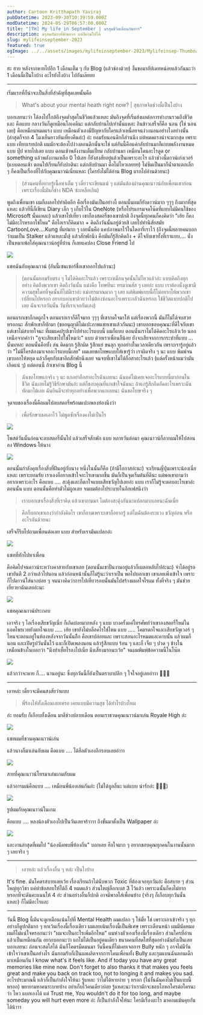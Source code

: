 ```yaml
---
author: Cartoon Kritthapath Yaviraj
pubDatetime: 2023-09-30T10:39:59.000Z
modDatetime: 2024-05-29T06:57:00.000Z
title: "[TH] My life in September | มรสุมชีวิตเดือนกันยาฯ"
description: มรุสมกันยาที่ข้ามยาก แต่ก็ผ่านไปได้
slug: mylifeinseptember-2023
featured: true
ogImage: ../../assets/images/mylifeinseptember-2023/Mylifeinsep-Thumbnail.png
---
```


ฮะ ฮาย หลังจากหายไปอีก 1 เดือนเต็ม ๆ กับ Blog (แล้วช่องด้วย) งั้นขอมาอัปเดทหน่อยแล้วกันนะว่า 1 เดือนนี้เป็นไงบ้าง อะไรยังไงบ้าง ไปกันเล๊ยยย

---

เริ่มแรกที่ก็น่าจะเป็นสิ่งที่สำคัญที่สุดเลยนั้นคือ

> What's about your mental heath right now? | สุขภาพจิตช่วงนี้เป็นไงบ้าง

บอกเลยนะว่า ได้ลงไปใกล้ถึงจุดต่ำสุดในชีวิตแล้วแหละ มันถึงจุดที่เริ่มส่งผลต่อการทำงานรวมถึงชีวิตและ คือแบบ กลางวันก็ดูเหมือนโอเคดีนะ แต่กลับบ้านไปเท่านั้นแหละ กินข้าวเสร็จก็คือ นอน (ใช่ นอนเลย) คือเหมือนหมดแรง แบบ เหมือนตัวเองมีปัญหากับใครแล้วเหนื่อยจนง่วงนอนอย่างไงอย่างนั้น (ล่าสุดก็จาก 4 โมงเย็นยาวยันเที่ยงคืนอ่ะ) อ่ะ ยอมรับนอนดึกก็ส่วนนึง แต่หมดแรงน่าจะมากสุด เพราะแบบ เทียบเรทปกติ ผมมักจะต้องไปง่วงตอนดึกนั้นจะใช่ แต่อันนี้คือแค่กลับบ้านมาก็แบบพลังงานหมดแบบ ปุ๊ป หายไปเลย แบบ ตอนเช้าพลังงานเต็มเปี่ยม กลับบ้านมา เหมือนโดนอะไรดูด or something แล้วพลังงานเหลือ 0 ไปเลย ก็ยังสงสัยอยู่แล้วเป็นเพราะอะไร แล้วช่วงนี้ดาวน์เก่งเวอร์ (แบบตอนเช้า ตอนไปเรียนก็ยังปกตินะ แต่กลับบ้านมา คือไม่ไหวเลยยย) ไม่ซึมเป็นมาก็น้ำตาแตกเล็ก ๆ ก็คงเป็นเรื่องที่ไปกับคุณเนาวน์เนี่ยแหละ (ใครยังไม่ได้อ่าน Blog แรกไปอ่านด้วยนะ)

> (ส่วนคนที่อยากรู้เนื้อหาเต็ม ๆ เดี๋ยวจะเขียนแน่ ๆ แต่มันต้องผ่านคุณเนาวน์กับเพื่อนเขาก่อน เพราะเรื่องนี้มันก็ช่าง NDA ซ่ะเหลือเกิน)

พูดถึงเพื่อนเขา ผมก็เผลอไปทำผิดอีก คือเรื่องมันเป็นอย่างงี้ ตอนนั้นผมก็ยังดาวน์มาก ๆๆๆ ถึงมากที่สุดแหละ แล้วทีนี้ก็เขียน Diary เล็ก ๆ เก็บไว้ใน OneNote (หรือโปรแกรมจดโน๊ตที่แทบไม่มีคนใช้ของ Microsoft นั้นแหละ) แล้วเขาไปเที่ยว เขาก็ลงสตอรี่ของเขาปกติ ถึงจุดนี้ทุกคนก็คงคิดว่า "เฮ้ย ก็คงไม่มีอะไรหรอกใช่ไหม" คือไอเราก็คิดมาก + คิดถึงวันนั้นอยู่ด้วยสิ เลยไปทำนิสัยสมัย CartoonLove....Kung ที่แย่มาก ๆ เลยนั้นคือ แคปภาพมาไว้ในไดอารี่เราไว้ (ถึงจุดนี้หลายคนบอกว่าผมเป็น Stalker แล้วแหละมั้ง) แล้วสักพักนึง คือมันก็รู้สึกคิดถึง + ดีใจกับเขาทั้งที่เราแบบ.... นั่งเป็นหมาเพ้อใส่คุณเนาวน์อยู่ที่บ้าน ก็เลยแคปลง Close Friend ไป

![](@assets/images/mylifeinseptember-2023/image.png)

แชทฉันกับคุณเนาวน์ (อันนี้เซนเซอร์ชื่อเขาออกไปแล้วนะ)

> (ตอนนั้นยอมรับตรง ๆ ไม่ได้คิดอะไรแล้ว เพราะเหมือนจุดนั้นไม่ไหวแล้วอ่ะ แบบคิดถึงทุกอย่าง คิดถึงพวกเขา คิดถึงวันนั้น แม่งคือ โทษทีนะ ทรมาณสัส ๆ เลยอ่ะ แบบ เราต้องนั่งดูเขามีความสุขโดยที่จุดนั้นที่ไม่มีเราอ่ะ แม่งทรมาณมาก ๆ เลย แต่พิมพ์แบบนี้ก็ไม่อยากให้พวกเขาเปลี่ยนไปหรอก อยากบอกเขาด้วยว่าไม่ต้องซ่อนอะไรเพราะกลัวฉันหรอก ใช้ชีวิตแบบปกติไปเลย ฉันจะรอวันนั้น วันที่เราเจอกันเอง)

ตอนแรกเขาก็กดถูกใจ ตอนแรกเราก็ดีใจมาก ๆๆๆ ที่เขากดใจมาให้ แต่เรื่องพวกนี้ มันก็ไม่ได้จบสวยหรอกนะ สักพักเขาก็ทักมา (ขออนุญาติไม่แปะภาพแชทเขาแล้วกันนะ) เขาบอกขอบคุณนะที่ดีใจกับเขาแต่เขาไม่สบายใจนะ ที่ผมแคปรูปเขาไปทำอะไรแบบนี้ ผมก็แบบ ตอนนั้นเราไม่ได้คิดอะไรแล้วเว้ย นอกเหนือจากคำว่า "กูจะเสียเขาไปใช่ไหมว่ะ" แบบ ด้วยเราเพื่อนก็น้อย ยังจะเสียจากการกระทำที่แบบ ... นั้นแหละ ตอนนั้นคือทั้ง ล่น คิดมาก รู้สึกผิด รู้สึกแย่ ขนลุก ทุกอย่างในเวลาเดียวกัน เพราะเรารู้อยู่แล้วว่า "ไม่มีใครต้องมาเจออะไรแบบนี้เลย" ผมเลยขอโทษแบบให้เขารู้ว่า เราผิดจริง ๆ นะ แบบ พิมพ์จนเขาบอกให้หยุด แล้วก็คุยกับเขาอีกสักพักนึงเลย จนจบที่เขาไม่ได้ถือสาอะไรแล้ว (แต่ครั้งหน้าผมว่ามันเกิดแน่ ๆ) แต่ตอนนี้ ถ้าเขาอ่าน Blog นี้

> ฉันขอโทษแกจริง ๆ นะ แกอย่าถือสาอะไรฉันเลยนะ ฉันแค่ไม่เคยเจออะไรแบบนี้มาก่อนในชีวิต ฉันเลยไม่รู้วิธีรักษามันอ่ะ แต่ก็ขอบคุณที่แกเข้าใจฉันนะ ถ้าแกรู้สึกอึดอัดอะไรเพราะฉัน ทักมาได้เลย ฉันยินดีจะทำทุกอย่างเพื่อพวกแกเลยนะ ฉันขอโทษจริง ๆ

จุดจบของเรื่องนี้คือผมไปลบสตอรี่พร้อมแปะเพลงท่องนึงว่า

> เพื่อรักษาเธอเอาไว้ ไม่พูดซักเรื่องคงไม่เป็นไร

![](@assets/images/mylifeinseptember-2023/image-1.png)

โพสต์วันนั้นก่อนจะลบสตอรี่นั้นไป แล้วเสร็จสักพัก แบบ หลายวันต่อมา คุณเนาวน์ก็ลากผมให้ไปสอนลง Windows ให้นาง

![](@assets/images/mylifeinseptember-2023/image-2.png)

ตอนนั้นกำลังคุยเรื่องสิ่งที่ฝันอยู่กับนาง หนึ่งในนั้นก็คือ (ถ้ามีโอกาสอ่ะนะ) จะเรียนญี่ปุ่นเพราะน้องเนี่ยแหละ เพราะยอมรับ เราเองก็อยากเข้าใจอะไรเขามากขึ้น มันก็เป็นจุดเริ่มต้นที่ดีนะ แต่พอเขาถามว่าอยากเพราะอะไร คือแบบ .... สะดุ้งและก็ตกใจแบบเสียขวัญไปเลยอ่ะ แบบ เราก็ไม่รู้จะตอบอะไรเขาอ่ะตอนนั้น แบบ ตอนนั้นคือทำตัวไม่ถูกเลย จนผมต้องไประบายในอีกเฟสนึงว่า

> เราบอกเขาเรื่องสิ่งที่เราคิด แล้วเขาถามมา ไมต้องสะดุ้งกันนะแปลกมากเลยนะฉันเนี่ย

> คือก็บอกเขาเองว่ากำลังคิดไร เขาก็ถามเพราะเขาก็อยากรู้ แต่ไมฉันต้องระแวง ขวัญอ่อน หรืออะไรกันด้วยนะ

เสร็จก็รีบไปถามเพื่อนต่อเลย แบบ สำหรับเรามันแปลกอ่ะ

![](@assets/images/mylifeinseptember-2023/image-3.png)

แชทที่ทักไปหาเพื่อน

คือคิดไปจนดาวน์ระหว่างคาสายกับเขาเลย (ตอนนั้นเขาปั่นงานอยู่แล้วก็เผลอหลับไปอ่ะนะ) จำได้อยู่รอเขายันตี 2 กว่าแล้วไปนอน แล้วก่อนหน้านั้นก็ไม่รู้นะว่าเราเป็น พอไปบอกเขา เขาเลยเพิ่งเข้าใจ เพราะก็ไปดาวน์ใส่นางบ่อย ๆ จนนางคิดว่าการไปเที่ยวรอบนั้นมันไปสร้างแผลใจไรผม ทั้งที่จริง ๆ มันช่วยเยี่ยวยาฉันเลยอ่ะนะ

![](@assets/images/mylifeinseptember-2023/image-4.png)

แชทคุณเนาวน์ประกอบ

เอาจริง ๆ ไอเรื่องเสียขวัญเนี่ย ก็เกิดบ่อยมากหลัง ๆ แบบ บางครั้งแค่โทรศัพท์ว่าเขาลงสตอรี่ใหม่ในแอคไพรเวทยังตกใจแบบ ..... เฮ้ย เขายังไม่บล็อคไรใช่ไหม แบบ ..... โคตรตกใจและเสียขวัญเวอร์ ๆ ไหนจะตอนอยู่ในห้องหลังจากวันนั้นอีีก คือเขาปล่อยและ เพราะสอนอะไรหมดและคาบนั้น แล้วผมก็นอน และเปิดรูปวันนั้นไว้ และก็เปิดเพลงนอน แล้วรู้สึกแบบ ร้อน ๆ และก็ เจ็บ ๆ ปวด ๆ ข้างใน เหมือนข้างในบอกว่า "มึงทำเหี้ยไรลงไปเนี่ย มึงเสี่ยงมากนะเว้ย" จนผมพิมพ์ข้อความนี้ในโน๊ต

![](@assets/images/mylifeinseptember-2023/IMG_1287.JPEG)

แล้วกว่าจะหาย ก็.... นานอยู่นะ ซึ่งทุกวันนี้ก็ยังเป็นตราบาปลึก ๆ ใจใจอยู่เลยอ่าาา 🥹🥹🥹

---

เอาหล่ะ เดี๋ยวจะมีคนสงสัยว่าแบบ

> พี่ร้องไห้ทั้งเดือนเลยเหรอ เคยแบบมีความสุข ได้ทำไรบ้างไหม

อ่ะ ยอมรับ ก็เกือบทั้งเดือน มาดีช่วงปลายเดือน ตอนเราชวนคุณเนาวน์มาเล่น Royale High อ่ะ

![](@assets/images/mylifeinseptember-2023/image-5.png)

แชทผมที่ชวนคุณเนาวน์เล่น

แล้วนางก็มาเล่นกับผม คือแบบ .... ได้ฮีลตัวเองอีกรอบเลยอ่าาา

![](@assets/images/mylifeinseptember-2023/Screenshot_20230930_161539.png)

สายที่คุณเนาวน์โทรมาเล่นเกมกับผม

แล้วอารมณ์คือแบบ .... เหมือนพี่น้องเล่นกันอ่ะ (ไม่ได้บูลลี่นะ แต่แบบ น่ารักอ่ะ 🥰🥰🥰)

![](@assets/images/mylifeinseptember-2023/Screenshot_20230924_131350.png)

รูปผมกับคุณเนาวน์ในเกม

คือแบบ .... หลงน้องตัวเองไปเป็นวันเลยจร้าาาา ถึงขั้นมาตั้งเป็น Wallpaper อ่ะ

![](@assets/images/mylifeinseptember-2023/compro.jpg)

และงานล่าสุดที่ผมไป "น้องนัดพบพี่ท้องถิ่น" บอกเลย ฮีลใจมาก ๆ อยากขอบคุณทุกคนในงานนั้นมาก ๆ เลยจริง ๆ

---

> เอาหล่ะ แล้วเรื่องอื่น ๆ หล่ะ เป็นไงบ้าง

It's fine. มันโคตรสบายเลยเว้ย เรื่องเรียนถ้าไม่นับพวก Toxic ที่ต้องเจอทุกวันอ่ะ คือสบาย ๆ ส่วนใหญ่ทุกวิชา แค่ทำข้อสอบให้ได้ก็ 4 หมดแล้ว ส่วนใหญ่ล็อกเบส 3 ไว้แล้ว เพราะฉนั้นก็คงไม่ยากหรอกที่จะดันคะแนนให้ 4 อ่ะ ส่วนอย่างอื่นก็ปกติ อาจมีพาลใส่เพื่อนบ้าง (จริงๆ ก็เกือบทุกวันนั้นแหละ) ก็ไม่มีอะไรและ

---

วันนี้ Blog นี้มันจะดูเหมือนเน้นไปที่ Mental Health ผมแปลก ๆ ใช่มั้ย ใช่ เพราะเอาเข้าจริง ๆ ทุกอย่างก็ดูปกติมาก ๆ ยกเว้นเรื่องนี้เรื่องเดียว ผมเลยเน้นเรื่องนี้เป็นพิเศษ เพราะเดือนหน้า ผมมีนัดหมอ ผมก็ไม่แน่ใจหรอกนะว่า "ผมจะเป็นอะไรเพิ่มอีกไหม" ผมห่วงตัวเองเรื่องนี้เรื่องเดียว ส่วนใครที่อ่านแล้วเป็นเหมือนกัน อยากบอกนะว่า แกไม่ได้เป็นอยู่คนเดียว ขนาดคนที่สดใสที่สุดอย่างฉันยังเป็นเลย บอกเลยนะ ก่อนจะสดใสได้ ฉันก็โคตรมืดมนมา วันนี้คนที่ไม่เคยเจอการ Bully หนัก ๆ อาจไม่มีวันเข้าใจว่าเขาเป็นอย่างไร ฉันยอมรับก็เป็นผลผลิตจากการโดนเพื่อนทั้ง Bully และรุมแบนฉันตอนเด็กมาเหมือนกัน I know what's it feels like. And if today you have any great memories like mine now. Don't forget to also thanks it that makes you feels great and make you back on track too, not to longing it and makes you sad. อะไรประมาณนี้ แล้วก็เป็นกำลังใจให้นะ รู้แหละ ว่าไม่ได้หายง่าย ๆ หรอก (ไม่งั้นฉันคงไม่เป็นแบบนี้หรอก) พยายามหาคนระบายบ้าง อย่าเก็บไว้คนเดียวบ่อย รู้แหละนะว่าเรามักจะชอบโกหกใครต่อใครนะว่า ไหว แบกเองได้ แต่ Trust me, You wouldn't do it for too long, and maybe someday you will hurt even more อ่ะ ก็เป็นกำลังใจให้นะ ใครมีเรื่องอะไร มาคอมเม้นคุยกันได้น้าาา
